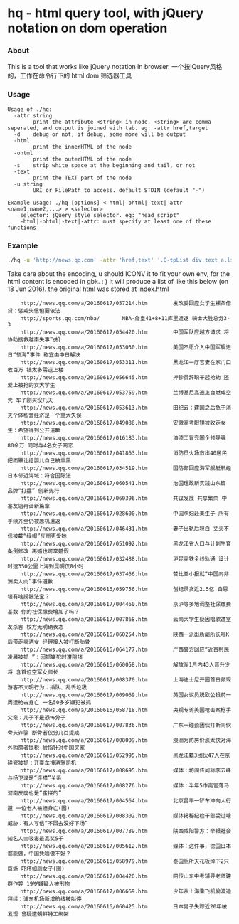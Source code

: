 # hq - html query tool, with jQuery notation on dom operation

### About
This is a tool that works like jQuery notation in browser.
一个按jQuery风格的，工作在命令行下的 html dom 筛选器工具

### Usage
```
Usage of ./hq:
  -attr string
        print the attribute <string> in node, <string> are comma seperated, and output is joined with tab. eg: -attr href,target
  -d    debug or not, if debug, some more will be output
  -html
        print the innerHTML of the node
  -ohtml
        print the outerHTML of the node
  -s    strip white space at the beginning and tail, or not
  -text
        print the TEXT part of the node
  -u string
        URI or FilePath to access. default STDIN (default "-")

Example usage: ./hq [options] <-html|-ohtml|-text|-attr <name1,name2,...> > <selector>
    selector: jQuery style selector. eg: "head script"
    -html|-ohtml|-text|-attr: must specify at least one of these functions
```

### Example

```bash
./hq -u 'http://news.qq.com' -attr 'href,text' '.Q-tpList div.text a.linkto'  |iconv -f gbk -t utf8
```
Take care about the encoding, u should ICONV it to fit your own env, for the html content is encoded in gbk. : )
It will produce a list of like this below (on 18 Jun 2016). the original html was stored at index.html

        http://news.qq.com/a/20160617/057214.htm        发改委回应女学生裸条借贷：惩戒失信但要依法
        http://sports.qq.com/nba/       NBA-詹皇41+8+11库里遭逐 骑士大胜总分3-3
        http://news.qq.com/a/20160617/054420.htm        中国军队应越方请求 将协助搜救越南失事飞机
        http://news.qq.com/a/20160617/053030.htm        美国不愿介入中国军舰进日“领海”事件 称宜由中日解决
        http://news.qq.com/a/20160617/053311.htm        黑龙江一厅官妻在家门口收百万 钱太多需送上楼
        http://news.qq.com/a/20160617/056645.htm        押钞员辞职干起抢劫 还爱上被抢的女大学生
        http://news.qq.com/a/20160617/053759.htm        兰博基尼高速上自燃成空壳 车子刚买没几天
        http://news.qq.com/a/20160617/053613.htm        田纪云：建国之后急于消灭个体私营经济是一个重大失误
        http://news.qq.com/a/20160617/049088.htm        安徽高考眼镜被收走女生：希望得到公开道歉
        http://news.qq.com/a/20160617/016183.htm        油漆工冒充国企领导骗80余万 同时与4名女子网恋
        http://news.qq.com/a/20160617/041863.htm        消防员火场救出40居民 把面罩让给婴儿自己被熏黑
        http://news.qq.com/a/20160617/034519.htm        国防部回应海军舰艇航经日本邻近海域：符合国际法
        http://news.qq.com/a/20160617/060541.htm        治国理政新实践山东篇 品牌“打擂” 创新先行
        http://news.qq.com/a/20160617/060396.htm        共谋发展 共享繁荣 中塞友谊再谱新篇章
        http://news.qq.com/a/20160617/028600.htm        中国孕妇赴美生子 所有手续齐全仍被原机遣返
        http://news.qq.com/a/20160617/046431.htm        妻子出轨后坦白 丈夫不信被戴“绿帽”反而更爱她
        http://news.qq.com/a/20160617/051092.htm        黑龙江省人口与计划生育条例修改 再婚也可享婚假
        http://news.qq.com/a/20160617/032488.htm        沪昆高铁全线轨通 设计时速350公里上海到昆明仅8小时
        http://news.qq.com/a/20160617/037466.htm        赞比亚小报就“中国向非洲卖人肉”事件道歉
        http://news.qq.com/a/20160616/059756.htm        创纪录贪近2.5亿 白恩培有啥捞钱法宝？
        http://news.qq.com/a/20160617/004460.htm        京沪等多地调整社保缴费基数 你的社保缴费增加了吗？
        http://news.qq.com/a/20160617/007868.htm        云南大学生疑因唱歌遭室友杀害 校方无明确表态
        http://news.qq.com/a/20160616/060254.htm        陕西一派出所副所长唱K后带走卖酒女 经理接人被打断肋骨
        http://news.qq.com/a/20160616/064177.htm        广西警方回应“近百村民凌晨被抓 ”：因抓嫌犯时遭阻挠
        http://news.qq.com/a/20160616/060058.htm        解放军1月内43人晋升少将 含首位空军女师长
        http://news.qq.com/a/20160617/008370.htm        上海迪士尼开园首日频现游客不文明行为：插队、乱丢垃圾
        http://news.qq.com/a/20160617/009069.htm        英国女议员脱欧公投前一周遭枪击身亡 一名50多岁嫌犯被抓
        http://news.qq.com/a/20160616/058718.htm        央视专访美国枪击案枪手父亲：儿子不是恐怖分子
        http://news.qq.com/a/20160617/007836.htm        广东一碰瓷团伙打断同伙骨头诈骗 断骨者仅分几百提成
        http://news.qq.com/a/20160617/008009.htm        澳洲为防房价涨太快对海外购房者提税 被指针对中国买家
        http://news.qq.com/a/20160616/052995.htm        黑龙江籍3团伙47人在京碰瓷被抓：开豪车撞酒驾司机
        http://news.qq.com/a/20160617/008695.htm        媒体：坊间传闻称李云峰与杨卫泽是“连襟”关系
        http://news.qq.com/a/20160617/008276.htm        媒体：半年5市高官落马 河南反腐也是“蛮拼的”
        http://news.qq.com/a/20160617/004564.htm        北京昌平一铲车冲向人行道 一位老人被撞身亡(图)
        http://news.qq.com/a/20160617/008302.htm        媒体揭秘纪检干部受过啥威胁：有人写信“不回去没好下场”
        http://news.qq.com/a/20160617/007789.htm        陕西咸阳警方：举报社会知名人士吸毒最高奖5千
        http://news.qq.com/a/20160617/005612.htm        媒体：这件事，德国日本都能做，中国凭啥做不好？
        http://news.qq.com/a/20160616/058979.htm        泰国厕所天花板掉下2只巨蜥 吓坏如厕女子(图)
        http://news.qq.com/a/20160617/004420.htm        网传山东中考辅导老师建群作弊 19岁嫌疑人被刑拘
        http://news.qq.com/a/20160617/006669.htm        少年从上海乘飞机偷渡迪拜续：浦东机场新增航线被叫停
        http://news.qq.com/a/20160616/060425.htm        日本男子失踪近20年被发现 曾疑遭朝鲜特工绑架
